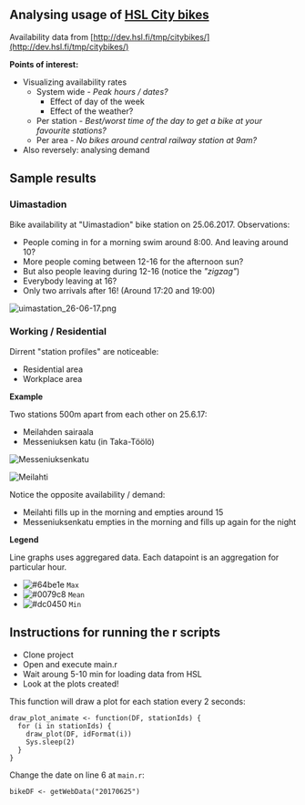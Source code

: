 ## Analysing usage of [HSL City bikes](https://www.hsl.fi/kaupunkipyorat)

Availability data from [http://dev.hsl.fi/tmp/citybikes/](http://dev.hsl.fi/tmp/citybikes/)

**Points of interest:**
* Visualizing availability rates
  * System wide - _Peak hours / dates?_
    * Effect of day of the week
    * Effect of the weather?
  * Per station - _Best/worst time of the day to get a bike at your favourite stations?_
  * Per area - _No bikes around central railway station at 9am?_
* Also reversely: analysing demand

## Sample results

### Uimastadion
Bike availability at "Uimastadion" bike station on 25.06.2017. Observations:
* People coming in for a morning swim around 8:00. And leaving around 10?
* More people coming between 12-16 for the afternoon sun?
* But also people leaving during 12-16 (notice the _"zigzag"_)
* Everybody leaving at 16?
* Only two arrivals after 16! (Around 17:20 and 19:00)

![uimastation_26-06-17.png](https://github.com/juhapekkamoilanen/citybike-data-analysis/blob/master/uimastation_26-06-17.png)

### Working / Residential

Dirrent "station profiles" are noticeable:
* Residential area
* Workplace area

**Example**

Two stations 500m apart from each other on 25.6.17:
* Meilahden sairaala
* Messeniuksen katu (in Taka-Töölö)

![Messeniuksenkatu](https://github.com/juhapekkamoilanen/citybike-data-analysis/blob/master/messeniuksen_katu_27-06-17.png)

![Meilahti](https://github.com/juhapekkamoilanen/citybike-data-analysis/blob/master/meilahden_sairaala_27-06-17.png)

Notice the opposite availability / demand:
* Meilahti fills up in the morning and empties around 15
* Messeniuksenkatu empties in the morning and fills up again for the night

**Legend**

Line graphs uses aggregared data. Each datapoint is an aggregation for particular hour.
- ![#64be1e](https://placehold.it/15/64be1e/000000?text=+) `Max`
- ![#0079c8](https://placehold.it/15/0079c8/000000?text=+) `Mean`
- ![#dc0450](https://placehold.it/15/dc0450/000000?text=+) `Min`

## Instructions for running the r scripts

* Clone project
* Open and execute main.r
* Wait aroung 5-10 min for loading data from HSL
* Look at the plots created!

This function will draw a plot for each station every 2 seconds:
```
draw_plot_animate <- function(DF, stationIds) {
  for (i in stationIds) {
    draw_plot(DF, idFormat(i))
    Sys.sleep(2)
  }
}
```

Change the date on line 6 at `main.r`:
```
bikeDF <- getWebData("20170625")
```
